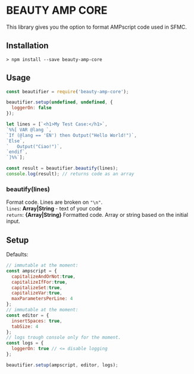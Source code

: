 # BEAUTY AMP CORE

This library gives you the option to format AMPscript code used in SFMC.

## Installation

```
> npm install --save beauty-amp-core
```

## Usage

``` javascript
const beautifier = require('beauty-amp-core');

beautifier.setup(undefined, undefined, {
  loggerOn: false
});

let lines = [`<h1>My Test Case:</h1>`,
`%%[ VAR @lang `,
`If (@lang == 'EN') then Output("Hello World!")`,
`Else`,
`	Output("Ciao!")`,
`endif`,
`]%%`];

const result = beautifier.beautify(lines);
console.log(result); // returns code as an array
```

### beautify(lines)
Format code. Lines are broken on `"\n"`.  
`lines`: __Array|String__ - text of your code  
`return`: __{Array|String}__ Formatted code. Array or string based on the initial input.

## Setup

Defaults:
``` javascript
// immutable at the moment:
const ampscript = {
  capitalizeAndOrNot:true,
  capitalizeIfFor:true,
  capitalizeSet:true,
  capitalizeVar:true,
  maxParametersPerLine: 4
};
// immutable at the moment:
const editor = {
  insertSpaces: true,
  tabSize: 4
};
// logs trough console only for the moment.
const logs = {
  loggerOn: true // <= disable logging
};

beautifier.setup(ampscript, editor, logs);
```